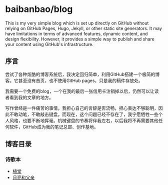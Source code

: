 # baibanbao/blog
This is my very simple blog which is set up directly on GitHub without relying on GitHub Pages, Hugo, Jekyll, or other static site generators. It may have limitations in terms of advanced features, dynamic content, and design flexibility. However, it provides a simple way to publish and share your content using GitHub's infrastructure.

## 序言

尝试了各种炫酷的博客系统后，我决定回归简单，利用GitHub搭建一个极简的博客。它甚至没有首页，也不使用GitHub pages，只是我的稿件存放处。

我需要一个免费的blog，一个在我的最后一张信用卡注销掉以后，仍然可以让读者看到我的文章的地方。

写作曾经是一件痛苦的事情，我担心自己的言辞是否流畅，担心表达不够聪明，因此不敢动笔，不敢敲击键盘。而现在，这个问题已经不存在了，我宁愿牺牲一些个人风格，也要不断地挥毫。机械键盘的节奏将伴我左右，以后我将不再需要其他任何软件，GitHub成为我的笔记总部、创作基地。

## 博客目录

### 诗歌本

- [植堂](https://github.com/baibanbao/blog/blob/main/content/prayer-book-001.md)
- [月亮和父亲](https://github.com/baibanbao/blog/blob/main/content/moonlight-and-father.md)
